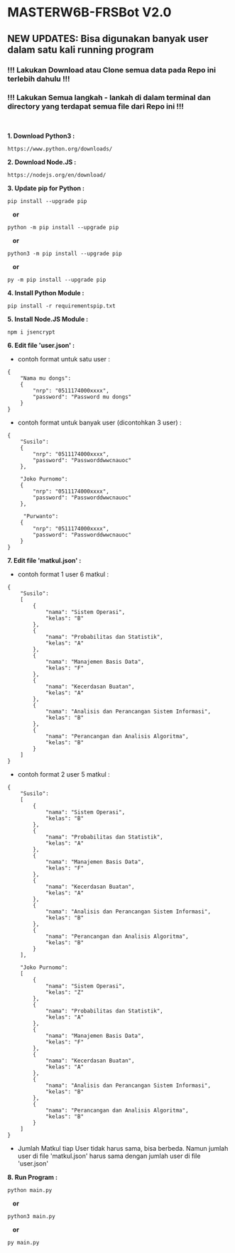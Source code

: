 # MASTERW6B-FRSBot V2.0
## NEW UPDATES: Bisa digunakan banyak user dalam satu kali running program
### !!! Lakukan Download atau Clone semua data pada Repo ini terlebih dahulu !!!
### !!! Lakukan Semua langkah - lankah di dalam terminal dan directory yang terdapat semua file dari Repo ini !!!

<br />

**1. Download Python3 :**
```
https://www.python.org/downloads/
```

**2. Download Node.JS :**
```
https://nodejs.org/en/download/
```

**3. Update pip for Python :**
```
pip install --upgrade pip
```
&nbsp;&nbsp; **or**
```
python -m pip install --upgrade pip
```
&nbsp;&nbsp; **or**
```
python3 -m pip install --upgrade pip
```
&nbsp;&nbsp; **or**
```
py -m pip install --upgrade pip
```

**4. Install Python Module :**
```
pip install -r requirementspip.txt
```

**5. Install Node.JS Module :**
```
npm i jsencrypt
```
**6. Edit file 'user.json' :**
- contoh format untuk satu user :
```
{
    "Nama mu dongs":
    {
        "nrp": "0511174000xxxx",
        "password": "Password mu dongs"
    }
}
```
- contoh format untuk banyak user (dicontohkan 3 user) :
```
{
    "Susilo":
    {
        "nrp": "0511174000xxxx",
        "password": "Passworddwwcnauoc"
    },

    "Joko Purnomo":
    {
        "nrp": "0511174000xxxx",
        "password": "Passworddwwcnauoc"
    },
    
     "Purwanto":
    {
        "nrp": "0511174000xxxx",
        "password": "Passworddwwcnauoc"
    }
}
```

**7. Edit file 'matkul.json' :**
- contoh format 1 user 6 matkul :
```
{
    "Susilo":
    [
        {
            "nama": "Sistem Operasi",
            "kelas": "B"
        },
        {
            "nama": "Probabilitas dan Statistik",
            "kelas": "A"
        },
        {
            "nama": "Manajemen Basis Data",
            "kelas": "F"
        },
        {
            "nama": "Kecerdasan Buatan",
            "kelas": "A"
        },
        {
            "nama": "Analisis dan Perancangan Sistem Informasi",
            "kelas": "B"
        },
        {
            "nama": "Perancangan dan Analisis Algoritma",
            "kelas": "B"
        }
    ]
}
```
- contoh format 2 user 5 matkul :
```
{
    "Susilo":
    [
        {
            "nama": "Sistem Operasi",
            "kelas": "B"
        },
        {
            "nama": "Probabilitas dan Statistik",
            "kelas": "A"
        },
        {
            "nama": "Manajemen Basis Data",
            "kelas": "F"
        },
        {
            "nama": "Kecerdasan Buatan",
            "kelas": "A"
        },
        {
            "nama": "Analisis dan Perancangan Sistem Informasi",
            "kelas": "B"
        },
        {
            "nama": "Perancangan dan Analisis Algoritma",
            "kelas": "B"
        }
    ],

    "Joko Purnomo":
    [
        {
            "nama": "Sistem Operasi",
            "kelas": "Z"
        },
        {
            "nama": "Probabilitas dan Statistik",
            "kelas": "A"
        },
        {
            "nama": "Manajemen Basis Data",
            "kelas": "F"
        },
        {
            "nama": "Kecerdasan Buatan",
            "kelas": "A"
        },
        {
            "nama": "Analisis dan Perancangan Sistem Informasi",
            "kelas": "B"
        },
        {
            "nama": "Perancangan dan Analisis Algoritma",
            "kelas": "B"
        }
    ]
}
```
- Jumlah Matkul tiap User tidak harus sama, bisa berbeda. Namun jumlah user di file 'matkul.json' harus sama dengan jumlah user di file 'user.json'

**8. Run Program :**
```
python main.py
```
&nbsp;&nbsp; **or**
```
python3 main.py
```
&nbsp;&nbsp; **or**
```
py main.py
```
